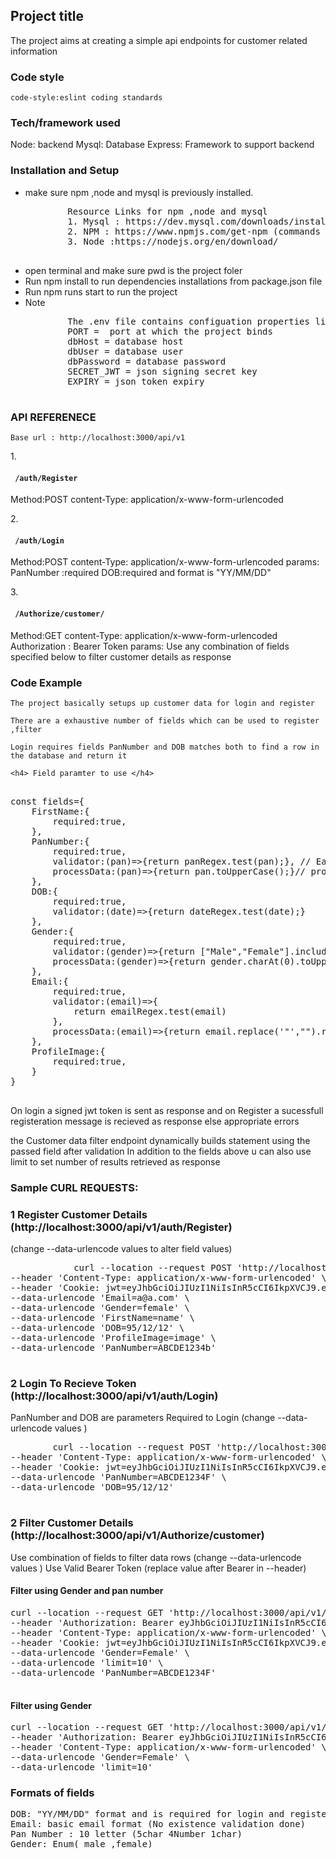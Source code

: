 <h2>Project title</h2>
	The project aims at creating a simple api endpoints for customer related information
	
<h3>Code style</h3>
	<code>code-style:eslint coding standards</code>
<h3>Tech/framework used</h3>
Node: backend 
Mysql: Database
Express: Framework to support backend

<h3> Installation and Setup </h3>
<ul>
<li> make sure npm ,node and mysql is previously installed. </li> 
	<pre>
		Resource Links for npm ,node and mysql
		1. Mysql : https://dev.mysql.com/downloads/installer/
		2. NPM : https://www.npmjs.com/get-npm (commands to update version)
		3. Node :https://nodejs.org/en/download/
	</pre>
<li> open terminal and make sure pwd is the project foler </li>
<li> Run npm install to run dependencies installations from package.json file </li>
<li> Run npm runs start to run the project </li>
<li> Note 
	<pre>
		The .env file contains configuation properties like database 
		PORT =  port at which the project binds
		dbHost = database host 
		dbUser = database user
		dbPassword = database password
		SECRET_JWT = json signing secret key
		EXPIRY = json token expiry
	</pre>
</li>
</ul>

<h3> API REFERENECE </h3>
<code>Base url : http://localhost:3000/api/v1</code>

1.<h4><code> /auth/Register</code></h4>
	Method:POST 
	content-Type: application/x-www-form-urlencoded 

2.<h4><code> /auth/Login</code></h4>
	Method:POST 
	content-Type: application/x-www-form-urlencoded 
	params: 
				PanNumber :required
				DOB:required and format is  "YY/MM/DD"

3.<h4><code> /Authorize/customer/</code></h4>
	Method:GET 
	content-Type: application/x-www-form-urlencoded
	Authorization : Bearer Token
	params:	Use any combination of fields specified below to filter customer details as response 
				



<h3> Code Example </h3>

	The project basically setups up customer data for login and register 

	There are a exhaustive number of fields which can be used to register ,filter 
	
	Login requires fields PanNumber and DOB matches both to find a row in the database and return it 
	
	<h4> Field paramter to use </h4>
<pre>
	
const fields={
    FirstName:{
        required:true,
    },
    PanNumber:{
        required:true,
        validator:(pan)=>{return panRegex.test(pan);}, // Each Field has its own validation 
        processData:(pan)=>{return pan.toUpperCase();}// processing if field requires processing 
    },
    DOB:{
        required:true,
        validator:(date)=>{return dateRegex.test(date);}
    },
    Gender:{
        required:true,
        validator:(gender)=>{return ["Male","Female"].includes(gender);},
        processData:(gender)=>{return gender.charAt(0).toUpperCase()+gender.slice(1).toLowerCase();}
    },
    Email:{
        required:true,
        validator:(email)=>{
            return emailRegex.test(email)
        },
        processData:(email)=>{return email.replace('"',"").replace('"',"");}
    },
    ProfileImage:{
        required:true,
    }
}
	</pre>



On login a signed jwt token is sent as response and on Register a sucessfull registeration message is recieved as response else appropriate errors 


the Customer data filter endpoint dynamically builds statement using the passed field after validation 
In addition to the fields above u can also use limit to set number of results retrieved as response 
	

<h3>Sample CURL REQUESTS:</h3>
	<h3>1 Register Customer Details (http://localhost:3000/api/v1/auth/Register)</h3>
	(change --data-urlencode values to alter field values)
		<pre>
			curl --location --request POST 'http://localhost:3000/api/v1/auth/Register' \
--header 'Content-Type: application/x-www-form-urlencoded' \
--header 'Cookie: jwt=eyJhbGciOiJIUzI1NiIsInR5cCI6IkpXVCJ9.eyJwYW4iOiJBQkNERTEyMzRGIiwiRE9CIjoiMTk5NS0xMi0xMVQxODozMDowMC4wMDBaIiwiaWQiOjEsImlhdCI6MTYwNDMyMzc2OCwiZXhwIjoxNjA0MzI0MzY4fQ.qJwi5y0S76s9zLorjy_LxcrQmxITurOP1fqLyMEQAcA' \
--data-urlencode 'Email=a@a.com' \
--data-urlencode 'Gender=female' \
--data-urlencode 'FirstName=name' \
--data-urlencode 'DOB=95/12/12' \
--data-urlencode 'ProfileImage=image' \
--data-urlencode 'PanNumber=ABCDE1234b'
		</pre>

<h3>2 Login To Recieve Token (http://localhost:3000/api/v1/auth/Login)</h3>
	PanNumber and DOB are parameters Required to Login (change --data-urlencode values )
	<pre>
		curl --location --request POST 'http://localhost:3000/api/v1/auth/Login' \
--header 'Content-Type: application/x-www-form-urlencoded' \
--header 'Cookie: jwt=eyJhbGciOiJIUzI1NiIsInR5cCI6IkpXVCJ9.eyJwYW4iOiJBQkNERTEyMzRGIiwiRE9CIjoiMTk5NS0xMi0xMVQxODozMDowMC4wMDBaIiwiaWQiOjEsImlhdCI6MTYwNDMyMzc2OCwiZXhwIjoxNjA0MzI0MzY4fQ.qJwi5y0S76s9zLorjy_LxcrQmxITurOP1fqLyMEQAcA' \
--data-urlencode 'PanNumber=ABCDE1234F' \
--data-urlencode 'DOB=95/12/12'
	</pre>



<h3>2 Filter Customer Details  (http://localhost:3000/api/v1/Authorize/customer)</h3>
	Use combination of fields to filter data rows (change --data-urlencode values )
	Use Valid Bearer Token (replace value after Bearer in --header)
	<h4> Filter using Gender and pan number </h4>
	<pre>curl --location --request GET 'http://localhost:3000/api/v1/Authorize/customer/' \
--header 'Authorization: Bearer eyJhbGciOiJIUzI1NiIsInR5cCI6IkpXVCJ9.eyJwYW4iOiJBQkNERTEyMzRGIiwiRE9CIjoiMTk5NS0xMi0xMVQxODozMDowMC4wMDBaIiwiaWQiOjEsImlhdCI6MTYwNDMyMzc2OCwiZXhwIjoxNjA0MzI0MzY4fQ.qJwi5y0S76s9zLorjy_LxcrQmxITurOP1fqLyMEQAcA' \
--header 'Content-Type: application/x-www-form-urlencoded' \
--header 'Cookie: jwt=eyJhbGciOiJIUzI1NiIsInR5cCI6IkpXVCJ9.eyJwYW4iOiJBQkNERTEyMzRGIiwiRE9CIjoiMTk5NS0xMi0xMVQxODozMDowMC4wMDBaIiwiaWQiOjEsImlhdCI6MTYwNDMyMzc2OCwiZXhwIjoxNjA0MzI0MzY4fQ.qJwi5y0S76s9zLorjy_LxcrQmxITurOP1fqLyMEQAcA' \
--data-urlencode 'Gender=Female' \
--data-urlencode 'limit=10' \
--data-urlencode 'PanNumber=ABCDE1234F'
	</pre>
	
<h4>Filter using Gender</h4>
<pre>
curl --location --request GET 'http://localhost:3000/api/v1/Authorize/customer/' \
--header 'Authorization: Bearer eyJhbGciOiJIUzI1NiIsInR5cCI6IkpXVCJ9.eyJwYW4iOiJBQkNERTEyMzRGIiwiRE9CIjoiMTk5NS0xMi0xMVQxODozMDowMC4wMDBaIiwiaWQiOjEsImlhdCI6MTYwNDMyMzc2OCwiZXhwIjoxNjA0MzI0MzY4fQ.qJwi5y0S76s9zLorjy_LxcrQmxITurOP1fqLyMEQAcA' \
--header 'Content-Type: application/x-www-form-urlencoded' \
--data-urlencode 'Gender=Female' \
--data-urlencode 'limit=10'
</pre>

<h3>Formats of fields </h3>
<pre>
DOB: "YY/MM/DD" format and is required for login and registeration
Email: basic email format (No existence validation done)
Pan Number : 10 letter (5char 4Number 1char)
Gender: Enum( male ,female)
</pre>


